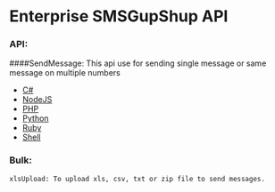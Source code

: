 # Enterprise SMSGupShup API

### API:
####SendMessage: This api use for sending single message or same message on multiple numbers
* [C#](https://github.com/ketanpatel33/Enterprise-SMSGupShup/blob/master/api/C%23/SendMessage.cs)
* [NodeJS](https://github.com/ketanpatel33/Enterprise-SMSGupShup/blob/master/api/nodeJS/SendMessage.js)
* [PHP](https://github.com/ketanpatel33/Enterprise-SMSGupShup/blob/master/api/php/SendMessage.php)
* [Python](https://github.com/ketanpatel33/Enterprise-SMSGupShup/blob/master/api/python/SendMessage.py)
* [Ruby](https://github.com/ketanpatel33/Enterprise-SMSGupShup/blob/master/api/ruby/SendMessage.rb)
* [Shell](https://github.com/ketanpatel33/Enterprise-SMSGupShup/blob/master/api/shell/SendMessage.sh)

### Bulk:
```
xlsUpload: To upload xls, csv, txt or zip file to send messages.
```
